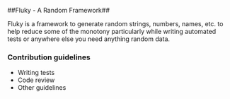 ##Fluky - A Random Framework##

Fluky is a framework to generate random strings, numbers, names, etc. to help reduce some of the monotony particularly while writing automated tests or anywhere else you need anything random data.

### Contribution guidelines ###
* Writing tests
* Code review
* Other guidelines
